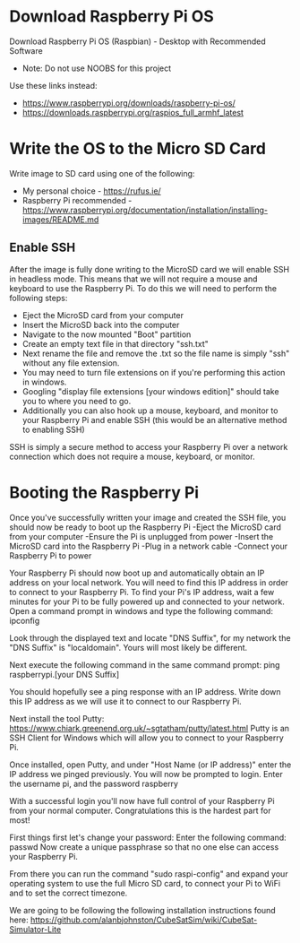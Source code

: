 # Download Raspberry Pi OS
Download Raspberry Pi OS (Raspbian) - Desktop with Recommended Software
* Note: Do not use NOOBS for this project

Use these links instead:
* https://www.raspberrypi.org/downloads/raspberry-pi-os/
* https://downloads.raspberrypi.org/raspios_full_armhf_latest

# Write the OS to the Micro SD Card
Write image to SD card using one of the following:
* My personal choice - https://rufus.ie/
* Raspberry Pi recommended - https://www.raspberrypi.org/documentation/installation/installing-images/README.md

## Enable SSH
After the image is fully done writing to the MicroSD card we will enable SSH in headless mode. This means that we will not require a mouse and keyboard to use the Raspberry Pi. To do this we will need to perform the following steps:
* Eject the MicroSD card from your computer
* Insert the MicroSD back into the computer
* Navigate to the now mounted "Boot" partition
* Create an empty text file in that directory "ssh.txt"
* Next rename the file and remove the .txt so the file name is simply "ssh" without any file extension.
* You may need to turn file extensions on if you're performing this action in windows.
* Googling "display file extensions [your windows edition]" should take you to where you need to go.
* Additionally you can also hook up a mouse, keyboard, and monitor to your Raspberry Pi and enable SSH (this would be an alternative method to enabling SSH)

SSH is simply a secure method to access your Raspberry Pi over a network connection which does not require a mouse, keyboard, or monitor.

# Booting the Raspberry Pi
Once you've successfully written your image and created the SSH file, you should now be ready to boot up the Raspberry Pi
-Eject the MicroSD card from your computer
-Ensure the Pi is unplugged from power
-Insert the MicroSD card into the Raspberry Pi 
-Plug in a network cable
-Connect your Raspberry Pi to power

Your Raspberry Pi should now boot up and automatically obtain an IP address on your local network. You will need to find this IP address in order to connect to your Raspberry Pi.
To find your Pi's IP address, wait a few minutes for your Pi to be fully powered up and connected to your network.
Open a command prompt in windows and type the following command:
ipconfig

Look through the displayed text and locate "DNS Suffix", for my network the "DNS Suffix" is "localdomain". Yours will most likely be different.

Next execute the following command in the same command prompt:
ping raspberrypi.[your DNS Suffix] 

You should hopefully see a ping response with an IP address. Write down this IP address as we will use it to connect to our Raspberry Pi.

Next install the tool Putty: https://www.chiark.greenend.org.uk/~sgtatham/putty/latest.html
Putty is an SSH Client for Windows which will allow you to connect to your Raspberry Pi.

Once installed, open Putty, and under "Host Name (or IP address)" enter the IP address we pinged previously. You will now be prompted to login. Enter the username pi, and the password raspberry

With a successful login you'll now have full control of your Raspberry Pi from your normal computer. Congratulations this is the hardest part for most!

First things first let's change your password:
Enter the following command: passwd
Now create a unique passphrase so that no one else can access your Raspberry Pi.

From there you can run the command "sudo raspi-config" and expand your operating system to use the full Micro SD card, to connect your Pi to WiFi and to set the correct timezone.


We are going to be following the following installation instructions found here:
https://github.com/alanbjohnston/CubeSatSim/wiki/CubeSat-Simulator-Lite

